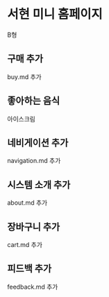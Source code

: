 # 서현 미니 홈페이지
B형


## 구매 추가
buy.md 추가

## 좋아하는 음식
아이스크림<br>

## 네비게이션 추가
navigation.md 추가

## 시스템 소개 추가
about.md 추가

## 장바구니 추가
cart.md 추가

## 피드백 추가
feedback.md 추가
